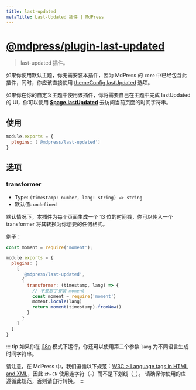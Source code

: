 ```yaml
---
title: last-updated
metaTitle: Last-Updated 插件 | MdPress
---
```


# [@mdpress/plugin-last-updated](https://github.com/docschina/mdpress/tree/master/packages/@mdpress/plugin-last-updated)

> last-updated 插件。

如果你使用默认主题，你无需安装本插件，因为 MdPress 的 `core` 中已经包含此插件，同时，你应该直接使用 [themeConfig.lastUpdated](../../theme/default-theme-config.md#最后更新时间) 选项。

如果你在你的自定义主题中使用该插件，你将需要自己在主题中完成 lastUpdated 的 UI，你可以使用 __[$page.lastUpdated](../../guide/global-computed.md#page)__ 去访问当前页面的时间字符串。

## 使用

```js
module.exports = {
  plugins: ['@mdpress/last-updated']
}
```

## 选项

### transformer

- Type: `(timestamp: number, lang: string) => string`
- 默认值: `undefined`

默认情况下，本插件为每个页面生成一个 13 位的时间戳，你可以传入一个 transformer 将其转换为你想要的任何格式。

例子：

``` javascript
const moment = require('moment');

module.exports = {
  plugins: [
    [
      '@mdpress/last-updated',
      {
        transformer: (timestamp, lang) => {
          // 不要忘了安装 moment
          const moment = require('moment')
          moment.locale(lang)
          return moment(timestamp).fromNow()
        }
      }
    ]
  ]
}
```

::: tip
如果你在 [i18n](../../guide/i18n.md) 模式下运行，你还可以使用第二个参数 `lang` 为不同语言生成时间字符串。

请注意，在 MdPress 中，我们遵循以下规范：[W3C > Language tags in HTML and XML](https://en.wikipedia.org/wiki/Language_localisation)，因此 `zh-CN` 使用连字符（`-`）而不是下划线（`_`）。 请确保你使用的库遵循此规范，否则请自行转换。
:::
